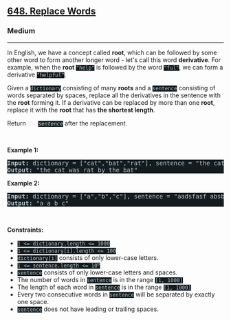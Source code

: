 <h2><a href="https://leetcode.com/problems/replace-words/">648. Replace Words</a></h2><h3>Medium</h3><hr><div style="border-color: rgb(91, 119, 134) !important;"><p style="border-color: rgb(91, 119, 134) !important;">In English, we have a concept called <strong style="border-color: rgb(91, 119, 134) !important;">root</strong>, which can be followed by some other word to form another longer word - let's call this word <strong style="border-color: rgb(91, 119, 134) !important;">derivative</strong>. For example, when the <strong style="border-color: rgb(91, 119, 134) !important;">root</strong> <code style="background-color: rgb(20, 28, 32) !important; color: rgb(183, 198, 205) !important; border-color: rgb(83, 109, 121) !important;">"help"</code> is followed by the word <code style="background-color: rgb(20, 28, 32) !important; color: rgb(183, 198, 205) !important; border-color: rgb(83, 109, 121) !important;">"ful"</code>, we can form a derivative <code style="background-color: rgb(20, 28, 32) !important; color: rgb(183, 198, 205) !important; border-color: rgb(83, 109, 121) !important;">"helpful"</code>.</p>

<p style="border-color: rgb(91, 119, 134) !important;">Given a <code style="background-color: rgb(20, 28, 32) !important; color: rgb(183, 198, 205) !important; border-color: rgb(83, 109, 121) !important;">dictionary</code> consisting of many <strong style="border-color: rgb(91, 119, 134) !important;">roots</strong> and a <code style="background-color: rgb(20, 28, 32) !important; color: rgb(183, 198, 205) !important; border-color: rgb(83, 109, 121) !important;">sentence</code> consisting of words separated by spaces, replace all the derivatives in the sentence with the <strong style="border-color: rgb(91, 119, 134) !important;">root</strong> forming it. If a derivative can be replaced by more than one <strong style="border-color: rgb(91, 119, 134) !important;">root</strong>, replace it with the <strong style="border-color: rgb(91, 119, 134) !important;">root</strong> that has <strong style="border-color: rgb(91, 119, 134) !important;">the shortest length</strong>.</p>

<p style="border-color: rgb(91, 119, 134) !important;">Return <em style="color: rgb(234, 238, 241) !important; border-color: rgb(91, 119, 134) !important;">the <code style="background-color: rgb(20, 28, 32) !important; color: rgb(222, 229, 232) !important; border-color: rgb(83, 109, 121) !important;">sentence</code></em> after the replacement.</p>

<p style="border-color: rgb(91, 119, 134) !important;">&nbsp;</p>
<p style="border-color: rgb(91, 119, 134) !important;"><strong class="example" style="border-color: rgb(91, 119, 134) !important;">Example 1:</strong></p>

<pre style="background-color: rgb(20, 28, 32) !important; color: rgb(182, 198, 206) !important; border-color: rgb(83, 109, 122) !important;"><strong style="border-color: rgb(83, 109, 122) !important;">Input:</strong> dictionary = ["cat","bat","rat"], sentence = "the cattle was rattled by the battery"
<strong style="border-color: rgb(83, 109, 122) !important;">Output:</strong> "the cat was rat by the bat"
</pre>

<p style="border-color: rgb(91, 119, 134) !important;"><strong class="example" style="border-color: rgb(91, 119, 134) !important;">Example 2:</strong></p>

<pre style="background-color: rgb(20, 28, 32) !important; color: rgb(182, 198, 206) !important; border-color: rgb(83, 109, 122) !important;"><strong style="border-color: rgb(83, 109, 122) !important;">Input:</strong> dictionary = ["a","b","c"], sentence = "aadsfasf absbs bbab cadsfafs"
<strong style="border-color: rgb(83, 109, 122) !important;">Output:</strong> "a a b c"
</pre>

<p style="border-color: rgb(91, 119, 134) !important;">&nbsp;</p>
<p style="border-color: rgb(91, 119, 134) !important;"><strong style="border-color: rgb(91, 119, 134) !important;">Constraints:</strong></p>

<ul style="border-color: rgb(91, 119, 134) !important;">
	<li style="border-color: rgb(91, 119, 134) !important;"><code style="background-color: rgb(20, 28, 32) !important; color: rgb(183, 198, 205) !important; border-color: rgb(83, 109, 121) !important;">1 &lt;= dictionary.length &lt;= 1000</code></li>
	<li style="border-color: rgb(91, 119, 134) !important;"><code style="background-color: rgb(20, 28, 32) !important; color: rgb(183, 198, 205) !important; border-color: rgb(83, 109, 121) !important;">1 &lt;= dictionary[i].length &lt;= 100</code></li>
	<li style="border-color: rgb(91, 119, 134) !important;"><code style="background-color: rgb(20, 28, 32) !important; color: rgb(183, 198, 205) !important; border-color: rgb(83, 109, 121) !important;">dictionary[i]</code> consists of only lower-case letters.</li>
	<li style="border-color: rgb(91, 119, 134) !important;"><code style="background-color: rgb(20, 28, 32) !important; color: rgb(183, 198, 205) !important; border-color: rgb(83, 109, 121) !important;">1 &lt;= sentence.length &lt;= 10<sup style="border-color: rgb(83, 109, 121) !important;">6</sup></code></li>
	<li style="border-color: rgb(91, 119, 134) !important;"><code style="background-color: rgb(20, 28, 32) !important; color: rgb(183, 198, 205) !important; border-color: rgb(83, 109, 121) !important;">sentence</code> consists of only lower-case letters and spaces.</li>
	<li style="border-color: rgb(91, 119, 134) !important;">The number of words in <code style="background-color: rgb(20, 28, 32) !important; color: rgb(183, 198, 205) !important; border-color: rgb(83, 109, 121) !important;">sentence</code> is in the range <code style="background-color: rgb(20, 28, 32) !important; color: rgb(183, 198, 205) !important; border-color: rgb(83, 109, 121) !important;">[1, 1000]</code></li>
	<li style="border-color: rgb(91, 119, 134) !important;">The length of each word in <code style="background-color: rgb(20, 28, 32) !important; color: rgb(183, 198, 205) !important; border-color: rgb(83, 109, 121) !important;">sentence</code> is in the range <code style="background-color: rgb(20, 28, 32) !important; color: rgb(183, 198, 205) !important; border-color: rgb(83, 109, 121) !important;">[1, 1000]</code></li>
	<li style="border-color: rgb(91, 119, 134) !important;">Every two consecutive words in <code style="background-color: rgb(20, 28, 32) !important; color: rgb(183, 198, 205) !important; border-color: rgb(83, 109, 121) !important;">sentence</code> will be separated by exactly one space.</li>
	<li style="border-color: rgb(91, 119, 134) !important;"><code style="background-color: rgb(20, 28, 32) !important; color: rgb(183, 198, 205) !important; border-color: rgb(83, 109, 121) !important;">sentence</code> does not have leading or trailing spaces.</li>
</ul>
</div>